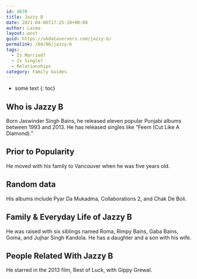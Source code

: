 ```yaml
---
id: 4670
title: Jazzy B
date: 2021-04-06T17:25:10+00:00
author: Laima
layout: post
guid: https://ukdataservers.com/jazzy-b/
permalink: /04/06/jazzy-b
tags:
  - Is Married?
  - Is Single?
  - Relationships
category: Family Guides
---
```


* some text
{: toc}


## Who is Jazzy B
                  
                  
                  
Born Jaswinder Singh Bains, he released eleven popular Punjabi albums between 1993 and 2013. He has released singles like &#8220;Feem (Cut Like A Diamond).&#8221;
                  
              
            
              
            
                
                
                
## Prior to Popularity
                  
                  
                  
He moved with his family to Vancouver when he was five years old.
                  
              
            
              
            
                
                
                
## Random data
                  
                  
                  
His albums include Pyar Da Mukadma, Collaborations 2, and Chak De Boli.
                  
              
            
              
            
                
                
                
## Family & Everyday Life of Jazzy B
                  
                  
                  
He was raised with six siblings named Roma, Rimpy Bains, Gaba Bains, Goma, and Jujhar Singh Kandola. He has a daughter and a son with his wife.
                  
              
            
              
            
                
                
                
## People Related With Jazzy B
                  
                  
                  
He starred in the 2013 film, Best of Luck, with Gippy Grewal.
                  
              
            
              
            
                
              
            
              
              
            
            
              
            
          
          
          